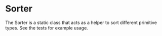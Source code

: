 # Sorter

The Sorter is a static class that acts as a helper to sort different primitive types. See the tests for example usage.